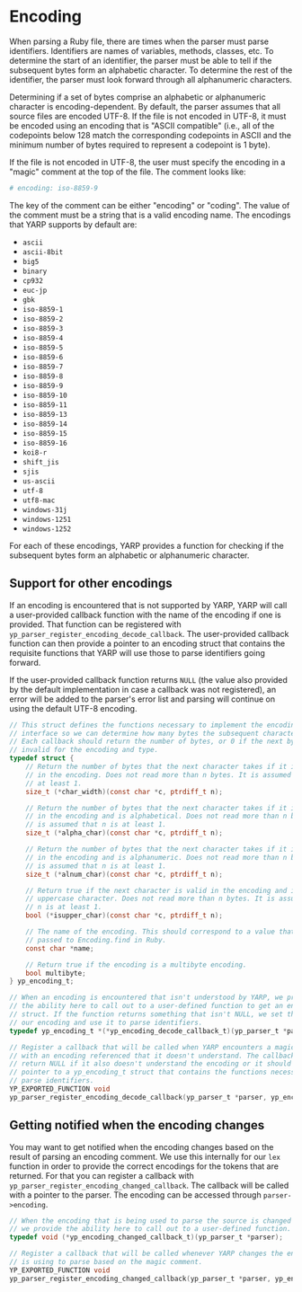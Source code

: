 # Encoding

When parsing a Ruby file, there are times when the parser must parse identifiers. Identifiers are names of variables, methods, classes, etc. To determine the start of an identifier, the parser must be able to tell if the subsequent bytes form an alphabetic character. To determine the rest of the identifier, the parser must look forward through all alphanumeric characters.

Determining if a set of bytes comprise an alphabetic or alphanumeric character is encoding-dependent. By default, the parser assumes that all source files are encoded UTF-8. If the file is not encoded in UTF-8, it must be encoded using an encoding that is "ASCII compatible" (i.e., all of the codepoints below 128 match the corresponding codepoints in ASCII and the minimum number of bytes required to represent a codepoint is 1 byte).

If the file is not encoded in UTF-8, the user must specify the encoding in a "magic" comment at the top of the file. The comment looks like:

```ruby
# encoding: iso-8859-9
```

The key of the comment can be either "encoding" or "coding". The value of the comment must be a string that is a valid encoding name. The encodings that YARP supports by default are:

* `ascii`
* `ascii-8bit`
* `big5`
* `binary`
* `cp932`
* `euc-jp`
* `gbk`
* `iso-8859-1`
* `iso-8859-2`
* `iso-8859-3`
* `iso-8859-4`
* `iso-8859-5`
* `iso-8859-6`
* `iso-8859-7`
* `iso-8859-8`
* `iso-8859-9`
* `iso-8859-10`
* `iso-8859-11`
* `iso-8859-13`
* `iso-8859-14`
* `iso-8859-15`
* `iso-8859-16`
* `koi8-r`
* `shift_jis`
* `sjis`
* `us-ascii`
* `utf-8`
* `utf8-mac`
* `windows-31j`
* `windows-1251`
* `windows-1252`

For each of these encodings, YARP provides a function for checking if the subsequent bytes form an alphabetic or alphanumeric character.

## Support for other encodings

If an encoding is encountered that is not supported by YARP, YARP will call a user-provided callback function with the name of the encoding if one is provided. That function can be registered with `yp_parser_register_encoding_decode_callback`. The user-provided callback function can then provide a pointer to an encoding struct that contains the requisite functions that YARP will use those to parse identifiers going forward.

If the user-provided callback function returns `NULL` (the value also provided by the default implementation in case a callback was not registered), an error will be added to the parser's error list and parsing will continue on using the default UTF-8 encoding.

```c
// This struct defines the functions necessary to implement the encoding
// interface so we can determine how many bytes the subsequent character takes.
// Each callback should return the number of bytes, or 0 if the next bytes are
// invalid for the encoding and type.
typedef struct {
    // Return the number of bytes that the next character takes if it is valid
    // in the encoding. Does not read more than n bytes. It is assumed that n is
    // at least 1.
    size_t (*char_width)(const char *c, ptrdiff_t n);

    // Return the number of bytes that the next character takes if it is valid
    // in the encoding and is alphabetical. Does not read more than n bytes. It
    // is assumed that n is at least 1.
    size_t (*alpha_char)(const char *c, ptrdiff_t n);

    // Return the number of bytes that the next character takes if it is valid
    // in the encoding and is alphanumeric. Does not read more than n bytes. It
    // is assumed that n is at least 1.
    size_t (*alnum_char)(const char *c, ptrdiff_t n);

    // Return true if the next character is valid in the encoding and is an
    // uppercase character. Does not read more than n bytes. It is assumed that
    // n is at least 1.
    bool (*isupper_char)(const char *c, ptrdiff_t n);

    // The name of the encoding. This should correspond to a value that can be
    // passed to Encoding.find in Ruby.
    const char *name;

    // Return true if the encoding is a multibyte encoding.
    bool multibyte;
} yp_encoding_t;

// When an encoding is encountered that isn't understood by YARP, we provide
// the ability here to call out to a user-defined function to get an encoding
// struct. If the function returns something that isn't NULL, we set that to
// our encoding and use it to parse identifiers.
typedef yp_encoding_t *(*yp_encoding_decode_callback_t)(yp_parser_t *parser, const char *name, size_t width);

// Register a callback that will be called when YARP encounters a magic comment
// with an encoding referenced that it doesn't understand. The callback should
// return NULL if it also doesn't understand the encoding or it should return a
// pointer to a yp_encoding_t struct that contains the functions necessary to
// parse identifiers.
YP_EXPORTED_FUNCTION void
yp_parser_register_encoding_decode_callback(yp_parser_t *parser, yp_encoding_decode_callback_t callback);
```

## Getting notified when the encoding changes

You may want to get notified when the encoding changes based on the result of parsing an encoding comment. We use this internally for our `lex` function in order to provide the correct encodings for the tokens that are returned. For that you can register a callback with `yp_parser_register_encoding_changed_callback`. The callback will be called with a pointer to the parser. The encoding can be accessed through `parser->encoding`.

```c
// When the encoding that is being used to parse the source is changed by YARP,
// we provide the ability here to call out to a user-defined function.
typedef void (*yp_encoding_changed_callback_t)(yp_parser_t *parser);

// Register a callback that will be called whenever YARP changes the encoding it
// is using to parse based on the magic comment.
YP_EXPORTED_FUNCTION void
yp_parser_register_encoding_changed_callback(yp_parser_t *parser, yp_encoding_changed_callback_t callback);
```
